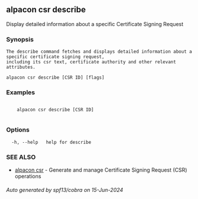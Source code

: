 ## alpacon csr describe

Display detailed information about a specific Certificate Signing Request

### Synopsis


	The describe command fetches and displays detailed information about a specific certificate signing request, 
	including its csr text, certificate authority and other relevant attributes. 
	

```
alpacon csr describe [CSR ID] [flags]
```

### Examples

```
 
	alpacon csr describe [CSR ID]
	
```

### Options

```
  -h, --help   help for describe
```

### SEE ALSO

* [alpacon csr](alpacon_csr.md)	 - Generate and manage Certificate Signing Request (CSR) operations

###### Auto generated by spf13/cobra on 15-Jun-2024
